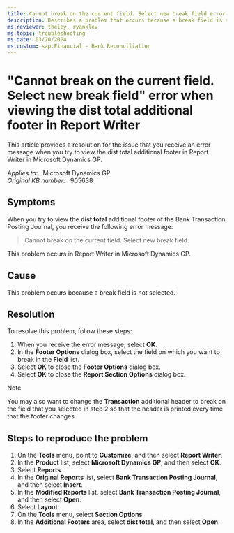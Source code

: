 ```yaml
---
title: Cannot break on the current field. Select new break field error 
description: Describes a problem that occurs because a break field is not selected. Explains how to resolve the problem.
ms.reviewer: theley, ryanklev
ms.topic: troubleshooting
ms.date: 03/20/2024
ms.custom: sap:Financial - Bank Reconciliation
---
```

# "Cannot break on the current field. Select new break field" error when viewing the dist total additional footer in Report Writer

This article provides a resolution for the issue that you receive an error message when you try to view the dist total additional footer in Report Writer in Microsoft Dynamics GP.

_Applies to:_ &nbsp; Microsoft Dynamics GP  
_Original KB number:_ &nbsp; 905638

## Symptoms

When you try to view the **dist total** additional footer of the Bank Transaction Posting Journal, you receive the following error message:

> Cannot break on the current field. Select new break field.

This problem occurs in Report Writer in Microsoft Dynamics GP.

## Cause

This problem occurs because a break field is not selected.

## Resolution

To resolve this problem, follow these steps:

1. When you receive the error message, select **OK**.
2. In the **Footer Options** dialog box, select the field on which you want to break in the **Field** list.
3. Select **OK** to close the **Footer Options** dialog box.
4. Select **OK** to close the **Report Section Options** dialog box.

> [!NOTE]
> You may also want to change the **Transaction** additional header to break on the field that you selected in step 2 so that the header is printed every time that the footer changes.

## Steps to reproduce the problem

1. On the **Tools** menu, point to **Customize**, and then select **Report Writer**.
2. In the **Product** list, select **Microsoft Dynamics GP**, and then select **OK**.
3. Select **Reports**.
4. In the **Original Reports** list, select **Bank Transaction Posting Journal**, and then select **Insert**.
5. In the **Modified Reports** list, select **Bank Transaction Posting Journal**, and then select **Open**.
6. Select **Layout**.
7. On the **Tools** menu, select **Section Options**.
8. In the **Additional Footers** area, select **dist total**, and then select **Open**.
